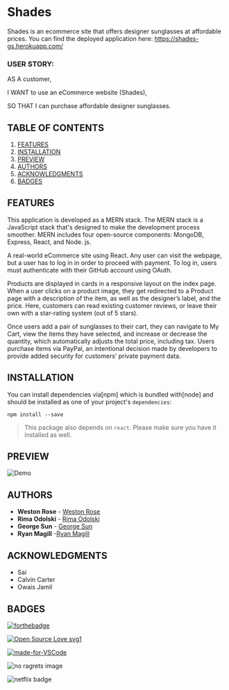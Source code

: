 # Shades

Shades is an  ecommerce site that offers designer sunglasses at affordable prices. 
You can find the deployed application here: https://shades-gs.herokuapp.com/


### USER STORY:
AS A customer,

I WANT to use an eCommerce website (Shades),

SO THAT I can purchase affordable designer sunglasses.


## TABLE OF CONTENTS


1. [FEATURES](#features)
2. [INSTALLATION](#installation)
3. [PREVIEW](#preview)
4. [AUTHORS](#authors)
5. [ACKNOWLEDGMENTS](#acknowledgments)
6. [BADGES](#badges)


## FEATURES 

This application is developed as a MERN stack. The MERN stack is a JavaScript stack that's designed to make the development process smoother. MERN includes four open-source components: MongoDB, Express, React, and Node. js.

A real-world eCommerce site using React. Any user can visit the webpage, but a user has to log in in order to proceed with payment. To log in, users must authenticate with their GitHub account using OAuth.

Products are displayed in cards in a responsive layout on the index page. When a user clicks on a product image, they get redirected to a Product page with a description of the item, as well as the designer’s label, and the price. Here, customers can read existing customer reviews, or leave their own with a star-rating system (out of 5 stars).

Once users add a pair of sunglasses to their cart, they can navigate to My Cart, view the items they have selected, and increase or decrease the quantity, which automatically adjusts the total price, including tax. Users purchase items via PayPal, an intentional decision made by developers to provide added security for customers’ private payment data.



## INSTALLATION 

You can install dependencies via[npm] which is bundled with[node] and
should be installed as one of your project's `dependencies`:

```
npm install --save 
```

> This package also depends on `react`. Please make sure you have it installed
> as well.

## PREVIEW 

![Demo](https://media.giphy.com/media/l3Zgg9Vw7JPSJndWjy/giphy.gif)

## AUTHORS

* **Weston Rose** - [Weston Rose](https://github.com/wros001)
* **Rima Odolski** - [Rima Odolski](https://github.com/rimaodolski)
* **George Sun** - [George Sun](https://github.com/georgehsun)
* **Ryan Magill** -[Ryan Magill](https://github.com/RyanMagill)


## ACKNOWLEDGMENTS 

* Sai 
* Calvin Carter 
* Owais Jamil 

## BADGES 

[![forthebadge](https://forthebadge.com/images/badges/check-it-out.svg)](https://whispering-ocean-69386.herokuapp.com/)

[![Open Source Love svg1](https://badges.frapsoft.com/os/v1/open-source.svg?v=103)](https://github.com/lturner19/Track_My_Workout)

[![made-for-VSCode](https://img.shields.io/badge/Made%20for-VSCode-1f425f.svg)](https://code.visualstudio.com/)

![no ragrets image](https://img.shields.io/badge/Made%20with%20-No%20Ragrets-red)

![netflix badge](https://img.shields.io/badge/Powered%20By%3A-Netflix-lightgrey)
